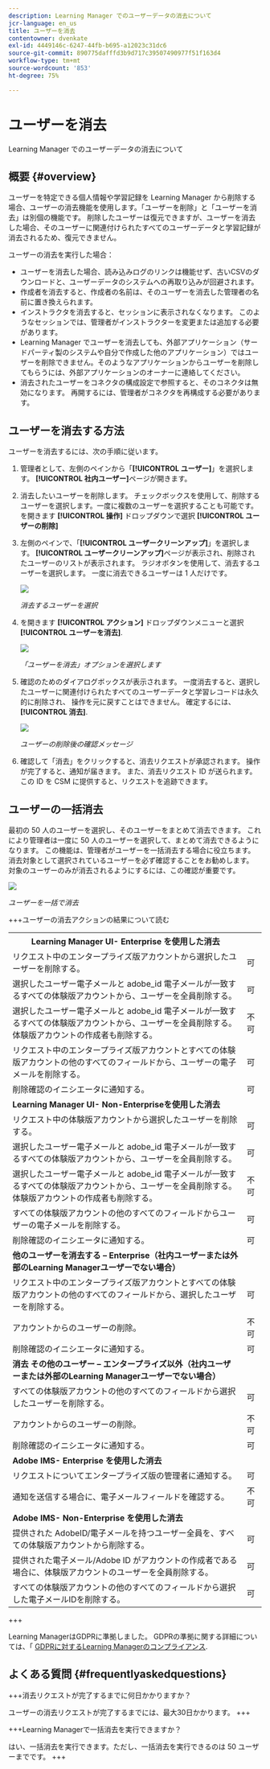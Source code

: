```yaml
---
description: Learning Manager でのユーザーデータの消去について
jcr-language: en_us
title: ユーザーを消去
contentowner: dvenkate
exl-id: 4449146c-6247-44fb-b695-a12023c31dc6
source-git-commit: 890775dafffd3b9d717c39507490977f51f163d4
workflow-type: tm+mt
source-wordcount: '853'
ht-degree: 75%

---
```


# ユーザーを消去

Learning Manager でのユーザーデータの消去について

## 概要 {#overview}

ユーザーを特定できる個人情報や学習記録を Learning Manager から削除する場合、ユーザーの消去機能を使用します。「ユーザーを削除」と「ユーザーを消去」は別個の機能です。 削除したユーザーは復元できますが、ユーザーを消去した場合、そのユーザーに関連付けられたすべてのユーザーデータと学習記録が消去されるため、復元できません。

ユーザーの消去を実行した場合：

* ユーザーを消去した場合、読み込みログのリンクは機能せず、古いCSVのダウンロードと、ユーザーデータのシステムへの再取り込みが回避されます。
* 作成者を消去すると、作成者の名前は、そのユーザーを消去した管理者の名前に置き換えられます。
* インストラクタを消去すると、セッションに表示されなくなります。 このようなセッションでは、管理者がインストラクターを変更または追加する必要があります。
* Learning Manager でユーザーを消去しても、外部アプリケーション（サードパーティ製のシステムや自分で作成した他のアプリケーション）ではユーザーを削除できません。そのようなアプリケーションからユーザーを削除してもらうには、外部アプリケーションのオーナーに連絡してください。
* 消去されたユーザーをコネクタの構成設定で参照すると、そのコネクタは無効になります。 再開するには、管理者がコネクタを再構成する必要があります。

<!---### Manage users

In this training, you will learn how to assign and remove roles, send a welcome email, and delete and purge users. 

[![button](assets/launch-training-button.png)](https://learningmanager.adobe.com/app/learner?accountId=98632&sdid=4X3B8VJ2&mv=display&mv2=display#/course/7555586)

If you're unable to launch the training, write to <almacademy@adobe.com>.-->

## ユーザーを消去する方法

ユーザーを消去するには、次の手順に従います。

1. 管理者として、左側のペインから「**[!UICONTROL ユーザー]**」を選択します。 **[!UICONTROL 社内ユーザー]**&#x200B;ページが開きます。
1. 消去したいユーザーを削除します。 チェックボックスを使用して、削除するユーザーを選択します。一度に複数のユーザーを選択することも可能です。 を開きます **[!UICONTROL 操作]** ドロップダウンで選択 **[!UICONTROL ユーザーの削除]**
1. 左側のペインで、「**[!UICONTROL ユーザークリーンアップ]**」を選択します。 **[!UICONTROL ユーザークリーンアップ]**&#x200B;ページが表示され、削除されたユーザーのリストが表示されます。 ラジオボタンを使用して、消去するユーザーを選択します。 一度に消去できるユーザーは 1 人だけです。

   ![](assets/purge-1.png)

   *消去するユーザーを選択*

1. を開きます **[!UICONTROL アクション]** ドロップダウンメニューと選択 **[!UICONTROL ユーザーを消去]**.

   ![](assets/purge-2.png)

   *「ユーザーを消去」オプションを選択します*

1. 確認のためのダイアログボックスが表示されます。 一度消去すると、選択したユーザーに関連付けられたすべてのユーザーデータと学習レコードは永久的に削除され、 操作を元に戻すことはできません。 確定するには、 **[!UICONTROL 消去]**.

   ![](assets/purge-3.png)

   *ユーザーの削除後の確認メッセージ*

1. 確認して「消去」をクリックすると、消去リクエストが承認されます。 操作が完了すると、通知が届きます。 また、消去リクエスト ID が送られます。 この ID を CSM に提供すると、リクエストを追跡できます。

## ユーザーの一括消去

最初の 50 人のユーザーを選択し、そのユーザーをまとめて消去できます。 これにより管理者は一度に 50 人のユーザーを選択して、まとめて消去できるようになります。 この機能は、管理者がユーザーを一括消去する場合に役立ちます。 消去対象として選択されているユーザーを必ず確認することをお勧めします。 対象のユーザーのみが消去されるようにするには、この確認が重要です。

![](assets/bulk-purge-users.png)

*ユーザーを一括で消去*

+++ユーザーの消去アクションの結果について読む

<table>
 <tbody>
  <tr>
   <th><strong>Learning Manager UI- Enterprise を使用した消去</strong></th>
   <th> </th>
  </tr>
  <tr>
   <td>リクエスト中のエンタープライズ版アカウントから選択したユーザーを削除する。<br></td>
   <td>可</td>
  </tr>
  <tr>
   <td>選択したユーザー電子メールと adobe_id 電子メールが一致するすべての体験版アカウントから、ユーザーを全員削除する。</td>
   <td>可</td>
  </tr>
  <tr>
   <td>選択したユーザー電子メールと adobe_id 電子メールが一致するすべての体験版アカウントから、ユーザーを全員削除する。体験版アカウントの作成者も削除する。</td>
   <td>不可</td>
  </tr>
  <tr>
   <td>リクエスト中のエンタープライズ版アカウントとすべての体験版アカウントの他のすべてのフィールドから、ユーザーの電子メールを削除する。</td>
   <td>可</td>
  </tr>
  <tr>
   <td>削除確認のイニシエータに通知する。</td>
   <td>可</td>
  </tr>
  <tr>
   <td><strong>Learning Manager UI- Non-Enterpriseを使用した消去</strong></td>
   <td> </td>
  </tr>
  <tr>
   <td>リクエスト中の体験版アカウントから選択したユーザーを削除する。</td>
   <td>可</td>
  </tr>
  <tr>
   <td>選択したユーザー電子メールと adobe_id 電子メールが一致するすべての体験版アカウントから、ユーザーを全員削除する。</td>
   <td>可</td>
  </tr>
  <tr>
   <td>選択したユーザー電子メールと adobe_id 電子メールが一致するすべての体験版アカウントから、ユーザーを全員削除する。体験版アカウントの作成者も削除する。</td>
   <td>不可</td>
  </tr>
  <tr>
   <td>すべての体験版アカウントの他のすべてのフィールドからユーザーの電子メールを削除する。</td>
   <td>可</td>
  </tr>
  <tr>
   <td>削除確認のイニシエータに通知する。</td>
   <td>可</td>
  </tr>
  <tr>
   <td><strong>他のユーザーを消去する – Enterprise（社内ユーザーまたは外部のLearning Managerユーザーでない場合）</strong></td>
   <td> </td>
  </tr>
  <tr>
   <td>リクエスト中のエンタープライズ版アカウントとすべての体験版アカウントの他のすべてのフィールドから、選択したユーザーを削除する。</td>
   <td>可</td>
  </tr>
  <tr>
   <td>アカウントからのユーザーの削除。</td>
   <td>不可</td>
  </tr>
  <tr>
   <td>削除確認のイニシエータに通知する。 </td>
   <td>可</td>
  </tr>
  <tr>
   <td><strong>消去</strong> <strong>その他のユーザー – エンタープライズ以外（社内ユーザーまたは外部のLearning Managerユーザーでない場合）</strong></td>
   <td> </td>
  </tr>
  <tr>
   <td>すべての体験版アカウントの他のすべてのフィールドから選択したユーザーを削除する。</td>
   <td>可</td>
  </tr>
  <tr>
   <td>アカウントからのユーザーの削除。</td>
   <td>不可</td>
  </tr>
  <tr>
   <td>削除確認のイニシエータに通知する。</td>
   <td>可</td>
  </tr>
  <tr>
   <td><strong>Adobe IMS- Enterprise を使用した消去</strong></td>
   <td> </td>
  </tr>
  <tr>
   <td>リクエストについてエンタープライズ版の管理者に通知する。</td>
   <td>可</td>
  </tr>
  <tr>
   <td>通知を送信する場合に、電子メールフィールドを確認する。</td>
   <td>不可</td>
  </tr>
  <tr>
   <td><strong>Adobe IMS- Non-Enterprise を使用した消去</strong></td>
   <td> </td>
  </tr>
  <tr>
   <td>提供された AdobeID/電子メールを持つユーザー全員を、すべての体験版アカウントから削除する。</td>
   <td>可</td>
  </tr>
  <tr>
   <td>提供された電子メール/Adobe ID がアカウントの作成者である場合に、体験版アカウントのユーザーを全員削除する。</td>
   <td>可</td>
  </tr>
  <tr>
   <td>すべての体験版アカウントの他のすべてのフィールドから選択した電子メールIDを削除する。</td>
   <td>可</td>
  </tr>
 </tbody>
</table>

+++

Learning ManagerはGDPRに準拠しました。 GDPRの準拠に関する詳細については、「  [GDPRに対するLearning Managerのコンプライアンス](../../kb/prime-gdpr.md).

## よくある質問 {#frequentlyaskedquestions}

+++消去リクエストが完了するまでに何日かかりますか？

ユーザーの消去リクエストが完了するまでには、最大30日かかります。
+++

+++Learning Managerで一括消去を実行できますか？

はい、一括消去を実行できます。ただし、一括消去を実行できるのは 50 ユーザーまでです。
+++
